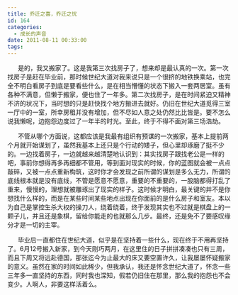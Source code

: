 ```yaml
---
title: 乔迁之喜，乔迁之忧
id: 164
categories:
  - 成长的声音
date: 2011-08-11 00:33:00
tags:
---
```


&nbsp;&nbsp;&nbsp;&nbsp;&nbsp; 是的，我又搬家了。这是我第三次找房子了，想来却是最认真的一次。第一次找房子是赶在毕业前，那时候世纪大道对我来说只是一个很挤的地铁换乘站，也完全不明白看房子到底是要看些什么，是在相当懵懂的状态下搬入一套两居室。虽有各种不满意，但懒于搬家，便也住了一年多。第二次找房子，是在时间紧迫又精神不济的状况下，当时想的只是赶快找个地方搬进去就好。仍旧在世纪大道觅得三室一厅中的一室，所幸房租并没有增加，但不尽如人意之处仍然比比皆是。要不怎么说我懒呢，边抱怨边度过了一年半的时光。至此，终于不得不面对第三场浩劫。

&nbsp;&nbsp;&nbsp;&nbsp;&nbsp; 不管从哪个方面说，这都应该是我最有组织有预谋的一次搬家，基本上提前两个月就开始谋划了，虽然我基本上还只是个行动的矮子，但心里却琢磨了挺不少的。一边找着房子，一边就越来越清楚地认识到：其实找房子跟找老公是一样的吧，事前你想得再多再细都不管用，等到面对现实的时候，你的蓝图就会被一点点敲碎，又被一点点重新构筑，这时你才会发现之前所谓的谋划是多么无力，所谓的底线根本就是没有底线，不管是愿意不愿意，重要的不重要的，一股脑都得打乱了重来，慢慢的，理想就被雕琢出了现实的样子。这时候才明白，最关键的并不是你想找什么样的，而是在某些时间某些地点出现在你面前的是什么房子和室友。本以为自己是掌控生杀大权的操刀人，绕着绕着，终于发现其实也不过就是棋盘上的一颗子儿，并且还是象棋，留给你能走的也就那么几步。最终，还是免不了要感叹缘分才是一切的主宰。

&nbsp;&nbsp;&nbsp;&nbsp;&nbsp; 毕业后一直都住在世纪大道，似乎是在坚持着一些什么，现在终于不用再坚持了。6月12号搬入新家，到今天刚巧两月，在这里住的日子拼拼凑凑也只有三周，而且下周又将远赴德国，那张迄今为止最大的床又要空置许久，让我屡屡怀疑搬家的意义。虽然在家的时间如此稀少，但我承认，我还是怀念世纪大道了，怀念一些三年多一直坚持的东西，同时我也深知，假若仍旧住在那里，那么我的抱怨也不会变少。人啊人，非要这样活着么。
